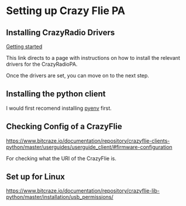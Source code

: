 # Setting up Crazy Flie PA

## Installing CrazyRadio Drivers

[Getting started](https://www.bitcraze.io/products/crazyradio-2-0/#tab-id-usage)

This link directs to a page with instructions on how to install the relevant drivers for the CrazyRadioPA.

Once the drivers are set, you can move on to the next step.

## Installing the python client

I would first recomend installing [pyenv](https://github.com/pyenv/pyenv?tab=readme-ov-fil) first.

## Checking Config of a CrazyFlie

https://www.bitcraze.io/documentation/repository/crazyflie-clients-python/master/userguides/userguide_client/#firmware-configuration

For checking what the URI of the CrazyFlie is.

## Set up for Linux

https://www.bitcraze.io/documentation/repository/crazyflie-lib-python/master/installation/usb_permissions/
